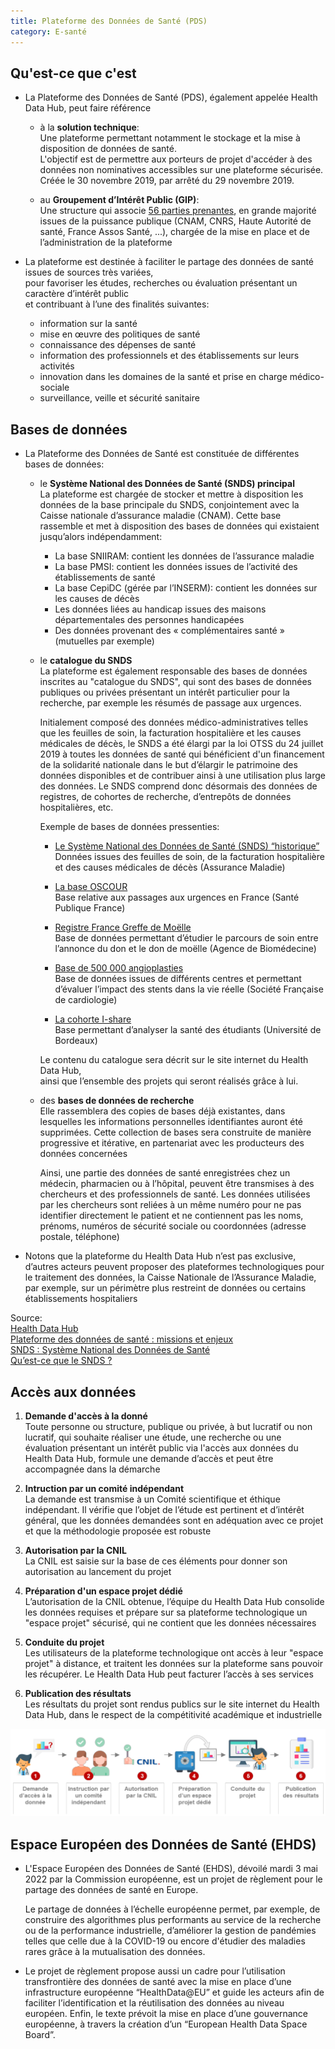 ```yaml
---
title: Plateforme des Données de Santé (PDS)
category: E-santé
---
```


## Qu'est-ce que c'est

* La Plateforme des Données de Santé (PDS), également appelée Health Data Hub, peut faire référence

  - à la **solution technique**:  
    Une plateforme permettant notamment le stockage et la mise à disposition de données de santé.  
    L'objectif est de permettre aux porteurs de projet d'accéder à des données non nominatives accessibles sur une plateforme sécurisée.  
    Créée le 30 novembre 2019, par arrêté du 29 novembre 2019.

  - au **Groupement d’Intérêt Public (GIP)**:  
    Une structure qui associe [56 parties prenantes](https://www.legifrance.gouv.fr/jorf/id/JORFTEXT000039433105), en grande majorité issues de la puissance publique (CNAM, CNRS, Haute Autorité de santé, France Assos Santé, ...), chargée de la mise en place et de l’administration de la plateforme

* La plateforme est destinée à faciliter le partage des données de santé issues de sources très variées,  
  pour favoriser les études, recherches ou évaluation présentant un caractère d’intérêt public  
  et contribuant à l’une des finalités suivantes:

  - information sur la santé
  - mise en œuvre des politiques de santé
  - connaissance des dépenses de santé
  - information des professionnels et des établissements sur leurs activités
  - innovation dans les domaines de la santé et prise en charge médico-sociale
  - surveillance, veille et sécurité sanitaire

## Bases de données

* La Plateforme des Données de Santé est constituée de différentes bases de données:

  - le **Système National des Données de Santé (SNDS) principal**  
    La plateforme est chargée de stocker et mettre à disposition les données de la base principale du SNDS, conjointement avec la Caisse nationale d’assurance maladie (CNAM).
    Cette base rassemble et met à disposition des bases de données qui existaient jusqu’alors indépendamment:

    - La base SNIIRAM: contient les données de l’assurance maladie
    - La base PMSI: contient les données issues de l’activité des établissements de santé
    - La base CepiDC (gérée par l’INSERM): contient les données sur les causes de décès
    - Les données liées au handicap issues des maisons départementales des personnes handicapées
    - Des données provenant des « complémentaires santé » (mutuelles par exemple)

  - le **catalogue du SNDS**  
    La plateforme est également responsable des bases de données inscrites au "catalogue du SNDS", qui sont des bases de données publiques ou privées présentant un intérêt particulier pour la recherche, par exemple les résumés de passage aux urgences.

    Initialement composé des données médico-administratives telles que les feuilles de soin, la facturation hospitalière et les causes médicales de décès, le SNDS a été élargi par la loi OTSS du 24 juillet 2019 à toutes les données de santé qui bénéficient d'un financement de la solidarité nationale dans le but d’élargir le patrimoine des données disponibles et de contribuer ainsi à une utilisation plus large des données. Le SNDS comprend donc désormais des données de registres, de cohortes de recherche, d’entrepôts de données hospitalières, etc.

    Exemple de bases de données pressenties:

    - <ins>Le Système National des Données de Santé (SNDS) “historique”</ins>  
      Données issues des feuilles de soin, de la facturation hospitalière et des causes médicales de décès (Assurance Maladie)
  
    - <ins>La base OSCOUR</ins>  
      Base relative aux passages aux urgences en France (Santé Publique France)

    - <ins>Registre France Greffe de Moëlle</ins>  
      Base de données permettant d’étudier le parcours de soin entre l’annonce du don et le don de moëlle (Agence de Biomédecine)

    - <ins>Base de 500 000 angioplasties</ins>  
      Base de données issues de différents centres et permettant d’évaluer l’impact des stents dans la vie réelle (Société Française de cardiologie)

    - <ins>La cohorte I-share</ins>  
      Base permettant d’analyser la santé des étudiants (Université de Bordeaux)

    Le contenu du catalogue sera décrit sur le site internet du Health Data Hub,  
    ainsi que l’ensemble des projets qui seront réalisés grâce à lui.

  - des **bases de données de recherche**  
    Elle rassemblera des copies de bases déjà existantes, dans lesquelles les informations personnelles identifiantes auront été supprimées. Cette collection de bases sera construite de manière progressive et itérative, en partenariat avec les producteurs des données concernées

    Ainsi, une partie des données de santé enregistrées chez un médecin, pharmacien ou à l’hôpital, peuvent être transmises à des chercheurs et des professionnels de santé. Les données utilisées par les chercheurs sont reliées à un même numéro pour ne pas identifier directement le patient et ne contiennent pas les noms, prénoms, numéros de sécurité sociale ou coordonnées (adresse postale, téléphone)

- Notons que la plateforme du Health Data Hub n’est pas exclusive, d’autres acteurs peuvent proposer des plateformes technologiques pour le traitement des données, la Caisse Nationale de l’Assurance Maladie, par exemple, sur un périmètre plus restreint de données ou certains établissements hospitaliers

Source:  
[Health Data Hub](https://www.health-data-hub.fr/citoyen)  
[Plateforme des données de santé : missions et enjeux](https://www.cnil.fr/fr/plateforme-des-donnees-de-sante-missions-et-enjeux)  
[SNDS : Système National des Données de Santé](https://www.cnil.fr/fr/snds-systeme-national-des-donnees-de-sante)  
[Qu’est-ce que le SNDS ?](https://www.snds.gouv.fr/SNDS/Qu-est-ce-que-le-SNDS)

## Accès aux données

1. **Demande d'accès à la donné**  
   Toute personne ou structure, publique ou privée, à but lucratif ou non lucratif, qui souhaite réaliser une étude, une recherche ou une évaluation présentant un intérêt public via l'accès aux données du Health Data Hub, formule une demande d’accès et peut être accompagnée dans la démarche

2. **Intruction par un comité indépendant**  
   La demande est transmise à un Comité scientifique et éthique indépendant. Il vérifie que l’objet de l’étude est pertinent et d’intérêt général, que les données demandées sont en adéquation avec ce projet et que la méthodologie proposée est robuste

3. **Autorisation par la CNIL**  
   La CNIL est saisie sur la base de ces éléments pour donner son autorisation au lancement du projet

4. **Préparation d'un espace projet dédié**  
   L’autorisation de la CNIL obtenue, l’équipe du Health Data Hub consolide les données requises et prépare sur sa plateforme technologique un "espace projet" sécurisé, qui ne contient que les données nécessaires

5. **Conduite du projet**  
   Les utilisateurs de la plateforme technologique ont accès à leur "espace projet" à distance, et traitent les données sur la plateforme sans pouvoir les récupérer. Le Health Data Hub peut facturer l’accès à ses services

6. **Publication des résultats**  
   Les résultats du projet sont rendus publics sur le site internet du Health Data Hub, dans le respect de la compétitivité académique et industrielle

![](pds_acces.png)

## Espace Européen des Données de Santé (EHDS)

* L'Espace Européen des Données de Santé (EHDS), dévoilé mardi 3 mai 2022 par la Commission européenne, est un projet de règlement pour le partage des données de santé en Europe.

  Le partage de données à l’échelle européenne permet, par exemple, de construire des algorithmes plus performants au service de la recherche ou de la performance industrielle, d’améliorer la gestion de pandémies telles que celle due à la COVID-19 ou encore d'étudier des maladies rares grâce à la mutualisation des données.

* Le projet de règlement propose aussi un cadre pour l’utilisation transfrontière des données de santé avec la mise en place d’une infrastructure européenne “HealthData@EU” et guide les acteurs afin de faciliter l’identification et la réutilisation des données au niveau européen. Enfin, le texte prévoit la mise en place d’une gouvernance européenne, à travers la création d’un “European Health Data Space Board”.
